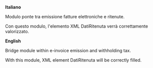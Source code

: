 **Italiano**

Modulo ponte tra emissione fatture elettroniche e ritenute.

Con questo modulo, l'elemento XML DatiRitenuta verrà correttamente
valorizzato.

**English**

Bridge module within e-invoice emission and withholding tax.

With this module, XML element DatiRitenuta will be correctly filled.
